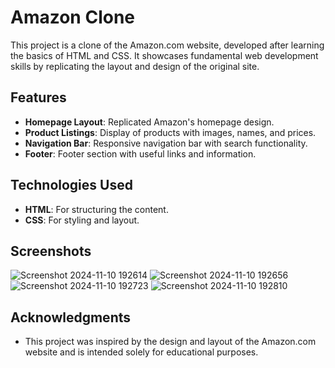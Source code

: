 # Amazon Clone

This project is a clone of the Amazon.com website, developed after learning the basics of HTML and CSS. It showcases fundamental web development skills by replicating the layout and design of the original site.

## Features

- **Homepage Layout**: Replicated Amazon's homepage design.
- **Product Listings**: Display of products with images, names, and prices.
- **Navigation Bar**: Responsive navigation bar with search functionality.
- **Footer**: Footer section with useful links and information.

## Technologies Used

- **HTML**: For structuring the content.
- **CSS**: For styling and layout.

## Screenshots

![Screenshot 2024-11-10 192614](https://github.com/user-attachments/assets/b937e3bc-cf06-4582-b5c7-dbacf5ca771d)
![Screenshot 2024-11-10 192656](https://github.com/user-attachments/assets/180a05b4-6120-41c0-bf14-3644842f34de)
![Screenshot 2024-11-10 192723](https://github.com/user-attachments/assets/cd03b969-04ce-4b26-b280-16858bd47f34)
![Screenshot 2024-11-10 192810](https://github.com/user-attachments/assets/7a09db8c-bda0-4e03-83b5-e555fecd16ab)

## Acknowledgments

- This project was inspired by the design and layout of the Amazon.com website and is intended solely for educational purposes.
